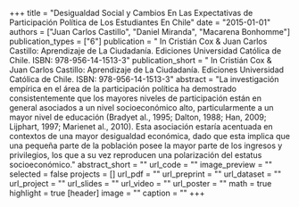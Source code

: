 +++
title = "Desigualdad Social y Cambios En Las Expectativas de Participación Política de Los Estudiantes En Chile"
date = "2015-01-01"
authors = ["Juan Carlos Castillo", "Daniel Miranda", "Macarena Bonhomme"]
publication_types = ["6"]
publication = " In Cristián Cox & Juan Carlos Castillo: Aprendizaje de La Ciudadanía.  Ediciones Universidad Católica de Chile. ISBN: 978-956-14-1513-3"
publication_short = " In Cristián Cox & Juan Carlos Castillo: Aprendizaje de La Ciudadanía.  Ediciones Universidad Católica de Chile. ISBN: 978-956-14-1513-3"
abstract = "La investigación empírica en el área de la participación política ha demostrado consistentemente que los mayores niveles de participación están en general asociados a un nivel socioeconómico alto, particularmente a un mayor nivel de educación (Bradyet al., 1995; Dalton, 1988; Han, 2009; Lijphart, 1997; Marienet al., 2010). Esta asociación estaría acentuada en contextos de una mayor desigualdad económica, dado que esta implica que una pequeña parte de la población posee la mayor parte de los ingresos y privilegios, los que a su vez reproducen una polarización del estatus socioeconómico."
abstract_short = ""
url_code = ""
image_preview = ""
selected = false
projects = []
url_pdf = ""
url_preprint = ""
url_dataset = ""
url_project = ""
url_slides = ""
url_video = ""
url_poster = ""
math = true
highlight = true
[header]
image = ""
caption = ""
+++
